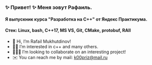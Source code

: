 ### ✨ Привет! ✨ Меня зовут Рафаиль.
#### Я выпускник курса "Разработка на С++" от Яндекс Практикума.


#### **Стек:** Linux, bash, C++17, MS VS, Git, CMake, protobuf, RAII

- 🎃 Hi, I’m Rafail Mukhutdinov!
- 🤦‍♂️ I’m interested in c++ and many others.
- 👨🏻‍🦽 I’m looking to collaborate on an interesting project!
- ✉️ You can reach me by mail: k00priz@mail.ru

